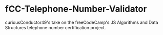 # fCC-Telephone-Number-Validator
curiousConductor49's take on the freeCodeCamp's JS Algorithms and Data Structures telephone number certification project.
